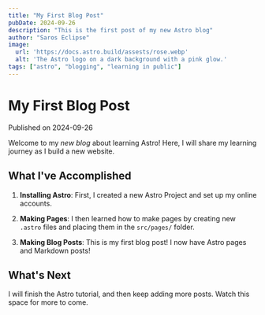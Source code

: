 ```yaml
---
title: "My First Blog Post"
pubDate: 2024-09-26
description: "This is the first post of my new Astro blog"
author: "Saros Eclipse"
image:
  url: 'https://docs.astro.build/assests/rose.webp'
  alt: 'The Astro logo on a dark background with a pink glow.'
tags: ["astro", "blogging", "learning in public"]
---
```

# My First Blog Post

Published on 2024-09-26

Welcome to my _new blog_ about learning Astro! Here, I will share my learning journey as I build a new website.

## What I've Accomplished

1. **Installing Astro**: First, I created a new Astro Project and set up my online accounts.

2. **Making Pages**: I then learned how to make pages by creating new `.astro` files and placing them in the `src/pages/` folder.

3. **Making Blog Posts**: This is my first blog post! I now have Astro pages and Markdown posts!

## What's Next

I will finish the Astro tutorial, and then keep adding more posts. Watch this space for more to come.
